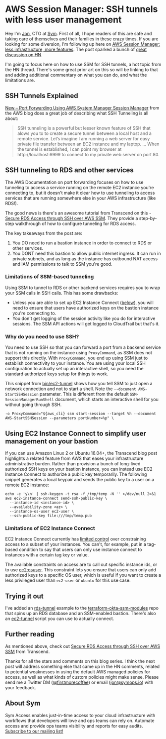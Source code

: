 # AWS Session Manager: SSH tunnels with less user management

Hey I'm [Jon](https://www.jonbass.me/), CTO at [Sym](https://twitter.com/symops). First of all, I hope readers of this are safe and taking care of themselves and their families in these crazy times. If you are looking for some diversion, I'm following up here on [AWS Session Manager: less infrastructure, more features](AWSSessionManagerLessInfrastructureMoreFeatures.md). The post sparked a bunch of [great discussion on HN](https://news.ycombinator.com/item?id=22592875).
 
I'm going to focus here on how to use SSM for SSH tunnels, a hot topic from the HN thread. There's some great prior art on this so will be linking to that and adding additional commentary on what you can do, and what the limitations are.

## SSH Tunnels Explained

[New – Port Forwarding Using AWS System Manager Session Manager](https://aws.amazon.com/blogs/aws/new-port-forwarding-using-aws-system-manager-sessions-manager/) from the AWS blog does a great job of describing what SSH Tunneling is all about:

> SSH tunneling is a powerful but lesser known feature of SSH that alows you to to create a secure tunnel between a local host and a remote service. Let’s imagine I am running a web server for easy private file transfer between an EC2 instance and my laptop. ... When the tunnel is established, I can point my browser at http://localhost:9999 to connect to my private web server on port 80.

## SSH tunneling to RDS and other services

The AWS Documentation on port forwarding focuses on how to use tunneling to access a service running on the remote EC2 instance you're connecting to, but it doesn't make it clear how to use tunneling to access services that are running somewhere else in your AWS infrastructure (like RDS!).

The good news is there's an awesome tutorial from Transcend on this - [Secure RDS Access through SSH over AWS SSM](https://codelabs.transcend.io/codelabs/aws-ssh-ssm-rds/index.html). They provide a step-by-step walkthrough of how to configure tunneling for RDS access. 

The key takeaways from the post are:

1. You DO need to run a bastion instance in order to connect to RDS or other services.
2. You DONT need this bastion to allow public internet ingress. It can run in private subnets, and as long as the instance has outbound NAT access and IAM permissions to talk to SSM you're good.

### Limitations of SSM-based tunneling

Using SSM to tunnel to RDS or other backend services requires you to wrap your SSM calls in SSH calls. This has some drawbacks:

* Unless you are able to set up EC2 Instance Connect ([below](#using-ec2-instance-connect-to-simplify-user-management-on-your-bastion)), you will need to ensure that users have authorized keys on the bastion instance you're connecting to.
* You don't get logging of the session activity like you do for interactive sessions. The SSM API actions will get logged to CloudTrail but that's it.

### Why do you need to use SSH?

You need to use SSH so that you can forward a port from a backend service that is not running on the instance using `ProxyCommand`, as SSM does not support this directly. With `ProxyCommand`, you end up using SSM just to establish connectivity to your instance. You are using your local SSH configuration to actually set up an interactive shell, so you need the standard authorized keys setup for things to work.

This snippet from [bin/ec2-tunnel](../bin/ec2-tunnel) shows how you tell SSM to just open a network connection and not to start a shell. Note the `--document AWS-StartSSHSession` parameter. This is different from the default `SSM-SessionManagerRunShell` document, which starts an interactive shell for you without going through SSH.

    -o ProxyCommand="${aws_cli} ssm start-session --target %h --document AWS-StartSSHSession --parameters portNumber=%p" \

## Using EC2 Instance Connect to simplify user management on your bastion

If you can use Amazon Linux 2 or Ubuntu 16.04+, the Transcend blog post highlights a related feature from AWS that eases your infrastructure administrative burden. Rather than provision a bunch of long-lived authorized SSH keys on your bastion instance, you can instead use EC2 Instance Connect to authorize a public key temporarily. The following snippet generates a local keypair and sends the public key to a user on a remote EC2 instance:

    echo -e 'y\n' | ssh-keygen -t rsa -f /tmp/temp -N '' >/dev/null 2>&1
    aws ec2-instance-connect send-ssh-public-key \
      --instance-id <instance-id> \
      --availability-zone <az> \
      --instance-os-user ec2-user \
      --ssh-public-key file:///tmp/temp.pub

### Limitations of EC2 Instance Connect

EC2 Instance Connect currently has [limited control](https://docs.aws.amazon.com/IAM/latest/UserGuide/list_amazonec2instanceconnect.html) over constraining access to a subset of your instances. You can't, for example, put in a tag-based condition to say that users can only use instance connect to instances with a certain tag key or value.

The available constraints on access are to call out specific instance ids, or to use [ec2:osuser](https://docs.aws.amazon.com/IAM/latest/UserGuide/list_amazonec2instanceconnect.html#amazonec2instanceconnect-ec2_osuser). This constraint lets you ensure that users can only add authorized keys to a specific OS user, which is useful if you want to create a less privileged user than `ec2-user` or `ubuntu` for this use case.

## Trying it out

I've added an [rds-tunnel](../examples/rds-tunnel) example to the [terraform-okta-ssm-modules](https://github.com/symopsio/terraform-okta-ssm-modules) repo that spins up an RDS database and an SSM-enabled bastion. There's also an [ec2-tunnel](../bin/ec2-tunnel)  script you can use to actually connect.

## Further reading

As mentioned above, check out [Secure RDS Access through SSH over AWS SSM](https://codelabs.transcend.io/codelabs/aws-ssh-ssm-rds/index.html) from Transcend.

Thanks for all the stars and comments on this blog series. I think the next post will address something else that came up in the HN comments, related to potential weaknesses in using the default AWS managed policies for access, as well as what kinds of custom policies might make sense. Please send me a Twitter DM ([@firstmorecoffee](https://twitter.com/firstmorecoffee)) or email ([jon@symops.io](mailto:jon@symops.io)) with your feedback.

## About Sym

Sym Access enables just-in-time access to your cloud infrastructure with workflows that developers will love and ops teams can rely on. Automate access and provide ops teams visibility and reports for easy audits. [Subscribe to our mailing list!](https://symops.io/subscribe)
